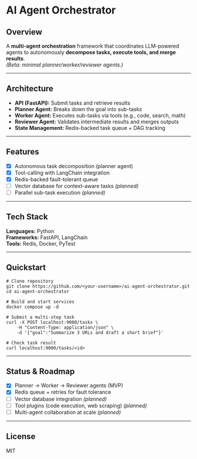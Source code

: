 # AI Agent Orchestrator

## Overview
A **multi-agent orchestration** framework that coordinates LLM-powered agents to autonomously **decompose tasks, execute tools, and merge results**.  
*(Beta: minimal planner/worker/reviewer agents.)*

---

## Architecture
- **API (FastAPI):** Submit tasks and retrieve results
- **Planner Agent:** Breaks down the goal into sub-tasks
- **Worker Agent:** Executes sub-tasks via tools (e.g., code, search, math)
- **Reviewer Agent:** Validates intermediate results and merges outputs
- **State Management:** Redis-backed task queue + DAG tracking

---

## Features
- [x] Autonomous task decomposition (planner agent)
- [x] Tool-calling with LangChain integration
- [x] Redis-backed fault-tolerant queue
- [ ] Vector database for context-aware tasks *(planned)*
- [ ] Parallel sub-task execution *(planned)*

---

## Tech Stack
**Languages:** Python  
**Frameworks:** FastAPI, LangChain  
**Tools:** Redis, Docker, PyTest

---

## Quickstart

    # Clone repository
    git clone https://github.com/<your-username>/ai-agent-orchestrator.git
    cd ai-agent-orchestrator

    # Build and start services
    docker compose up -d

    # Submit a multi-step task
    curl -X POST localhost:9000/tasks \
        -H "Content-Type: application/json" \
        -d '{"goal":"Summarize 3 URLs and draft a short brief"}'

    # Check task result
    curl localhost:9000/tasks/<id>

---

## Status & Roadmap
- [x] Planner → Worker → Reviewer agents (MVP)
- [x] Redis queue + retries for fault tolerance
- [ ] Vector database integration *(planned)*
- [ ] Tool plugins (code execution, web scraping) *(planned)*
- [ ] Multi-agent collaboration at scale *(planned)*

---

## License
MIT
